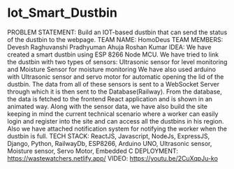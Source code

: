 # Iot_Smart_Dustbin

PROBLEM STATEMENT: Build an IOT-based dustbin that can send the status of the dustbin to the webpage.
TEAM NAME: HomoDeus
TEAM MEMBERS:
  Devesh Raghuvanshi
  Pradhyuman Ahuja
  Roshan Kumar
 IDEA: We have created a smart dustbin using ESP 8266 Node MCU. We have tried to link the dustbin with two types of sensors: Ultrasonic sensor for level monitoring and Moisture Sensor for moisture monitoring
      We have also used arduino with Ultrasonic sensor and servo motor for automatic opening the lid of the dustbin. The data from all of these sensors is sent to a WebSocket Server through which it is then sent to 
      the Database(Railway). From the database, the data is fetched to the frontend React application and is shown in an animated way. Along with the sensor data, we have also build the site keeping in mind the 
      current technical scenario where a worker can easily login and register into the site and can access all the dustbins in his region. Also we have attached notification system for notifying the worker when the dustbin is full.
 TECH STACK: ReactJS, Javascript, NodeJs, ExpressJS, Django, Python, RailwayDb, ESP8266, Arduino UNO, Ultrasonic sensor, Moisture sensor, Servo Motor, Embedded C
 DEPLOYMENT: https://wastewatchers.netlify.app/
 VIDEO: https://youtu.be/2CuXqpJu-ko
